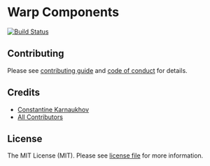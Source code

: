 # Warp Components

[![Build Status][ico-build-status]][link-actions]

## Contributing

Please see [contributing guide][link-contributing] and [code of conduct][link-code-of-conduct] for details.

## Credits

- [Constantine Karnaukhov][link-author]
- [All Contributors][link-contributors]

## License

The MIT License (MIT). Please see [license file](LICENSE.md) for more information.

[ico-build-status]: https://github.com/getwarp/warp/actions/workflows/qa.yml/badge.svg?branch=2.5.x
[link-author]: https://github.com/hustlahusky
[link-contributors]: https://github.com/getwarp/warp/contributors
[link-actions]: https://github.com/getwarp/warp/actions/workflows/qa.yml
[link-contributing]: https://github.com/getwarp/warp/blob/2.5.x/CONTRIBUTING.md
[link-code-of-conduct]: https://github.com/getwarp/.github/blob/main/CODE_OF_CONDUCT.md
